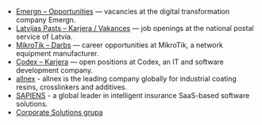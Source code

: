 - [Emergn – Opportunities](https://www.emergn.com/opportunities/senior-sap-se-ux-design/) — vacancies at the digital transformation company Emergn.  
- [Latvijas Pasts – Karjera / Vakances](https://pasts.lv/karjera/vakances) — job openings at the national postal service of Latvia.  
- [MikroTik – Darbs](https://darbs.mikrotik.com/) — career opportunities at MikroTik, a network equipment manufacturer.  
- [Codex – Karjera](https://www.codex.lv/karjera/) — open positions at Codex, an IT and software development company.
- [allnex](https://careers.allnex.com/search/?createNewAlert=false&q=&locationsearch=latvia&optionsFacetsDD_department=&optionsFacetsDD_city=&optionsFacetsDD_country=&optionsFacetsDD_lang=) - allnex is the leading company globally for industrial coating resins, crosslinkers and additives.
- [SAPIENS](https://careers.sapiens.com/search/?createNewAlert=false&q=&locationsearch=latvia&optionsFacetsDD_country=&optionsFacetsDD_city=&optionsFacetsDD_dept=) -  a global leader in intelligent insurance SaaS-based software solutions.
- [Corporate Solutions grupa](https://www.csolutions.lv/lv/karjera)
